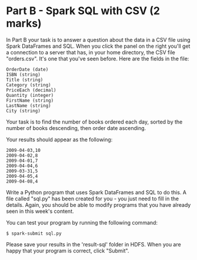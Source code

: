 # Part B - Spark SQL with CSV (2 marks)

In Part B your task is to answer a question about the data in a CSV file using 
Spark DataFrames and SQL. When you click the panel on the right you'll get a 
connection to a server that has, in your home directory, the CSV file 
"orders.csv". It's one that you've seen before. Here are the fields in the 
file:

```
OrderDate (date)
ISBN (string)
Title (string)
Category (string)
PriceEach (decimal)
Quantity (integer)
FirstName (string)
LastName (string)
City (string)
```

Your task is to find the number of books ordered each day, sorted by the number 
of books descending, then order date ascending.

Your results should appear as the following:

```
2009-04-03,10
2009-04-02,8
2009-04-01,7
2009-04-04,6
2009-03-31,5
2009-04-05,4
2009-04-08,4
```

Write a Python program that uses Spark DataFrames and SQL to do this. A file 
called "sql.py" has been created for you - you just need to fill in the 
details. Again, you should be able to modify programs that you have already 
seen in this week's content. 

You can test your program by running the following command:

`$ spark-submit sql.py`

Please save your results in the 'result-sql' folder in HDFS. When you are 
happy that your program is correct, click "Submit".